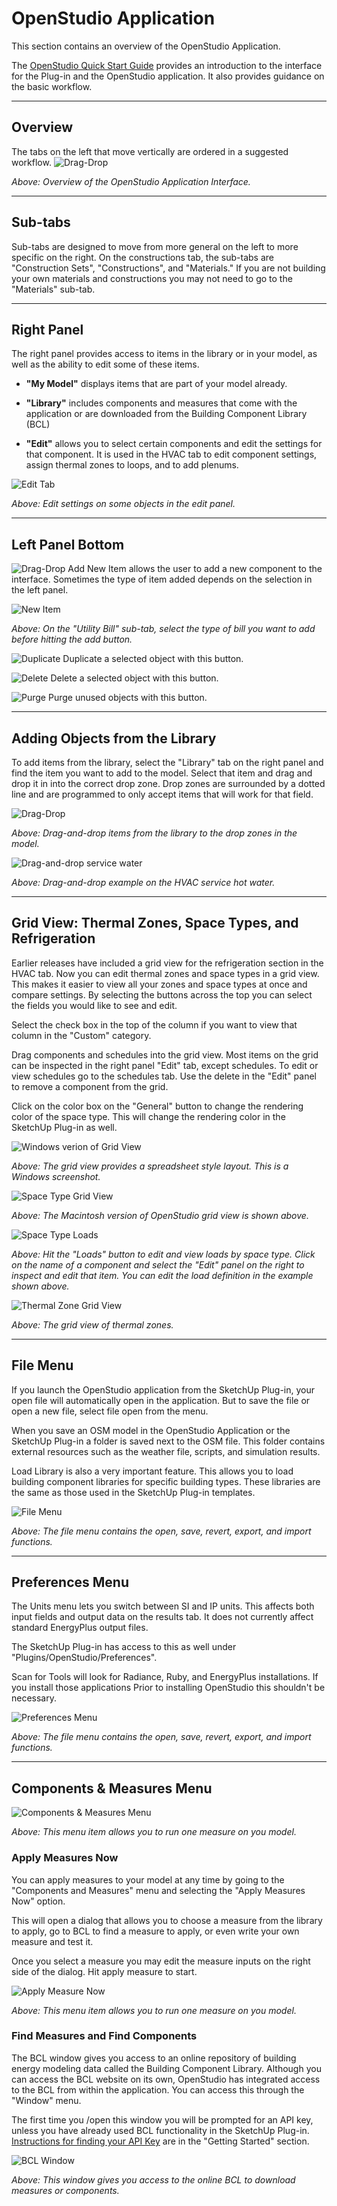 <h1>OpenStudio Application</h1>
This section contains an overview of the OpenStudio Application.

The [OpenStudio Quick Start Guide](../../img/pdfs/openstudio_interface_quickstart_1.4.0.pdf) provides an introduction to the interface for the Plug-in and the OpenStudio application. It also provides guidance on the basic workflow. 

------ 

## Overview

The tabs on the left that move vertically are ordered in a suggested workflow.
![Drag-Drop](../../img/os_interface/overview.png "Drag-and-drop constructions")

*Above: Overview of the OpenStudio Application Interface.*


------

## Sub-tabs

Sub-tabs are designed to move from more general on the left to more specific on the right. On the constructions tab, the sub-tabs are "Construction Sets", "Constructions", and "Materials." If you are not building your own materials and constructions you may not need to go to the "Materials" sub-tab.

------ 

## Right Panel

The right panel provides access to items in the library or in your model, as well as the ability to edit some of these items.

* __"My Model"__ displays items that are part of your model already.

* __"Library"__ includes components and measures that come with the application or are downloaded from the Building Component Library (BCL)

* __"Edit"__ allows you to select certain components and edit the settings for that component. It is used in the HVAC tab to edit component settings, assign thermal zones to loops, and to add plenums.

![Edit Tab](../../img/os_interface/edit_tab.png "Edit Tab Example")

*Above: Edit settings on some objects in the edit panel.*

------  

## Left Panel Bottom

![Drag-Drop](../../img/os_interface/add.png "Drag-and-drop constructions") Add New Item allows the user to add a new component to the interface. Sometimes the type of item added depends on the selection in the left panel.

![New Item](../../img/os_interface/add_example.png "New Item Example")

*Above: On the "Utility Bill" sub-tab, select the type of bill you want to add before hitting the add button.*

![Duplicate](../../img/os_interface/duplicate.png "Drag-and-drop constructions") Duplicate a selected object with this button.

![Delete](../../img/os_interface/delete.png "Delete") Delete a selected object with this button.

![Purge](../../img/os_interface/purge.png "Purge Unused Objects") Purge unused objects with this button.

------ 
 
## Adding Objects from the Library
To add items from the library, select the "Library" tab on the right panel and find the item you want to add to the model. Select that item and drag and drop it in into the correct drop zone. Drop zones are surrounded by a dotted line and are programmed to only accept items that will work for that field.

![Drag-Drop](../../img/os_interface/drag_drop.png "Drag-and-drop constructions")

*Above: Drag-and-drop items from the library to the drop zones in the model.*

![Drag-and-drop service water](../../img/os_interface/drag_drop_water.png "Drag-and-drop service hot water")

*Above: Drag-and-drop example on the HVAC service hot water.*

------
 
## Grid View: Thermal Zones, Space Types, and Refrigeration
Earlier releases have included a grid view for the refrigeration section in the HVAC tab. Now you can edit thermal zones and space types in a grid view. This makes it easier to view all your zones and space types at once and compare settings. By selecting the buttons across the top you can select the fields you would like to see and edit.

Select the check box in the top of the column if you want to view that column in the "Custom" category. 

Drag components and schedules into the grid view. Most items on the grid can be inspected in the right panel "Edit" tab, except schedules. To edit or view schedules go to the schedules tab. Use the delete in the "Edit" panel to remove a component from the grid.

Click on the color box on the "General" button to change the rendering color of the space type. This will change the rendering color in the SketchUp Plug-in as well.

<img src="../../img/os_interface/pc_grid.png" class="img-responsive" alt="Windows verion of Grid View">

*Above: The grid view provides a spreadsheet style layout. This is a Windows screenshot.*

<img src="../../img/os_interface/space_type_grid1.png" class="img-responsive" alt="Space Type Grid View">

*Above: The Macintosh version of OpenStudio grid view is shown above.*

<img src="../../img/os_interface/space_type_grid_loads.png" class="img-responsive" alt="Space Type Loads">

*Above: Hit the "Loads" button to edit and view loads by space type. Click on the name of a component and select the  "Edit" panel on the right to inspect and edit that item. You can edit the load definition in the example shown above.*

<img src="../../img/os_interface/thermal_zone_grid.png" class="img-responsive" alt="Thermal Zone Grid View">

*Above: The grid view of thermal zones.*

------ 

## File Menu

If you launch the OpenStudio application from the SketchUp Plug-in, your open file will automatically open in the application. But to save the file or open a new file, select file open from the menu.

When you save an OSM model in the OpenStudio Application or the SketchUp Plug-in a folder is saved next to the OSM file. This folder contains external resources such as the weather file, scripts, and simulation results.

Load Library is also a very important feature. This allows you to load building component libraries for specific building types. These libraries are the same as those used in the SketchUp Plug-in templates.

![File Menu](../../img/os_interface/file_menu.png "File Menu")

*Above: The file menu contains the open, save, revert, export, and import functions.*

------ 

## Preferences Menu

The Units menu lets you switch between SI and IP units. This affects both input fields and output data on the results tab. It does not currently affect standard EnergyPlus output files.

The SketchUp Plug-in has access to this as well under "Plugins/OpenStudio/Preferences".

Scan for Tools will look for Radiance, Ruby, and EnergyPlus installations. If you install those applications Prior to installing OpenStudio this shouldn't be necessary.

![Preferences Menu](../../img/os_interface/prefer_menu.png "Preferences Menu")

*Above: The file menu contains the open, save, revert, export, and import functions.*

------ 

## Components & Measures Menu

![Components & Measures Menu](../../img/os_interface/measures_components_menu.png "Components and Measures Menu")

*Above: This menu item allows you to run one measure on you model.*

### Apply Measures Now
You can apply measures to your model at any time by going to the "Components and Measures" menu and selecting the "Apply Measures Now" option.

This will open a dialog that allows you to choose a measure from the library to apply, go to BCL to find a measure to apply, or even write your own measure and test it.
 
Once you select a measure you may edit the measure inputs on the right side of the dialog. Hit apply measure to start.

![Apply Measure Now](../../img/os_interface/apply_measure_now.png "Apply Measure Now")

*Above: This menu item allows you to run one measure on you model.*

### Find Measures and Find Components

The BCL window gives you access to an online repository of building energy modeling data called the Building Component Library. Although you can access the BCL website on its own, OpenStudio has integrated access to the BCL from within the application. You can access this through the "Window" menu.

The first time you /open this window you will be prompted for an API key, unless you have already used BCL functionality in the SketchUp Plug-in. [Instructions for finding your API Key](../getting_started/getting_started.md#connecting-with-the-building-component-library) are in the "Getting Started" section.

![BCL Window](../../img/os_interface/bcl_window.png "BCL Window")

*Above: This window gives you access to the online BCL to download measures or components.*

